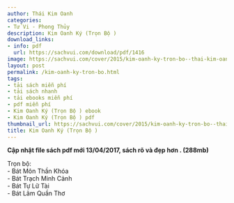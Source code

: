 ```yaml
---
author: Thái Kim Oanh
categories:
- Tử Vi - Phong Thủy
description: Kim Oanh Ký (Trọn Bộ )
download_links:
- info: pdf
  url: https://sachvui.com/download/pdf/1416
image: https://sachvui.com/cover/2015/kim-oanh-ky-tron-bo--thai-kim-oanh.jpg
layout: post
permalink: /kim-oanh-ky-tron-bo.html
tags:
- tải sách miễn phí
- tải sách nhanh
- tải ebooks miễn phí
- pdf miễn phí
- Kim Oanh Ký (Trọn Bộ ) ebook
- Kim Oanh Ký (Trọn Bộ ) pdf
thumbnail_url: https://sachvui.com/cover/2015/kim-oanh-ky-tron-bo--thai-kim-oanh.jpg
title: Kim Oanh Ký (Trọn Bộ )
---
```


 <div class="item-desc text-justify"> <p><strong>Cập nhật file sách pdf mới 13/04/2017, sách rõ và đẹp hơn . (288mb)</strong></p><p>Trọn bộ:<br>- Bát Môn Thần Khóa<br>- Bát Trạch Minh Cảnh<br>- Bát Tự Lữ Tài<br>- Bát Lãm Quần Thơ</p> </div>